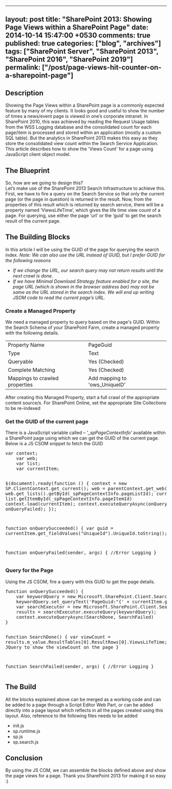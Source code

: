 ---
layout: post
title: "SharePoint 2013: Showing Page Views within a SharePoint Page"
date: 2014-10-14 15:47:00 +0530
comments: true
published: true
categories: ["blog", "archives"]
tags: ["SharePoint Server", "SharePoint 2013", "SharePoint 2016", "SharePoint 2019"]
permalink: ["/post/page-views-hit-counter-on-a-sharepoint-page"]
  ---
<!-- more -->
<h2>Description</h2>
<p>Showing the Page Views within a SharePoint page is a commonly expected feature by many of my clients. It looks good and useful to show the number of times a news/event page is viewed in one&rsquo;s corporate intranet. In SharePoint 2010, this was achieved by reading the Request Usage tables from the WSS Logging database and the consolidated count for each page/item is processed and stored within an application (mostly a custom SQL table). But the analytics in SharePoint 2013 makes this easy as they store the consolidated view count within the Search Service Application. This article describes how to show the 'Views Count' for a page using JavaScript client object model.</p>
<h2>The Blueprint</h2>
<p>So, how are we going to design this?<br /> Let&rsquo;s make use of the SharePoint 2013 Search Infrastructure to achieve this. First, we have to fire a query on the Search Service so that only the current page (or the page in question) is returned in the result. Now, from the properties of this result which is returned by search service, there will be a property named &lsquo;ViewsLifeTime&rsquo;, which gives the life time view count of a page. For querying, use either the page &lsquo;url&rsquo; or the &lsquo;guid&rsquo; to get the search result of the current page.</p>
<h2>The Building Blocks</h2>
<p>In this article I will be using the GUID of the page for querying the search index. <em>Note: We can also use the URL instead of GUID, but I prefer GUID for the following reasons</em></p>
<ul class="spd-ul">
<li><em>If we change the URL, our search query may not return results until the next crawl is done.</em></li>
<li><em>If we have Minimal Download Strategy feature enabled for a site, the page URL (which is shown in the browser address bar) may not be same as the URL stored in the search index. We will end up writing JSOM code to read the current page&rsquo;s URL.</em></li>
</ul>
<h3>Create a Managed Property</h3>
<p>We need a managed property to query based on the page's GUID. Within the Search Schema of your SharePoint Farm, create a managed property with the following details.</p>
<table class="spd-table">
<tbody>
<tr>
<td>Property Name</td>
<td>PageGuid</td>
</tr>
<tr>
<td>Type</td>
<td>Text</td>
</tr>
<tr>
<td>Queryable</td>
<td>Yes (Checked)</td>
</tr>
<tr>
<td>Complete Matching</td>
<td>Yes (Checked)</td>
</tr>
<tr>
<td>Mappings to crawled properties</td>
<td>Add mapping to 'ows_UniqueID'</td>
</tr>
</tbody>
</table>
<p>After creating this Managed Property, start a full crawl of the appropriate content source/s. For SharePoint Online, set the appropriate Site Collections to be re-indexed</p>
<h3>Get the GUID of the current page</h3>
<p>There is a JavaScript variable called &ndash; <em>'_spPageContextInfo'</em> available within a SharePoint page using which we can get the GUID of the current page. Below is a JS CSOM snippet to fetch the GUID</p>
<pre class="brush:js;auto-links:false;toolbar:false" contenteditable="false">var context;
    var web;
    var list;
    var currentItem;
 
$(document).ready(function () { 
  context = new SP.ClientContext.get_current();
    web = parentContext.get_web();
    list = web.get_lists().getById(_spPageContextInfo.pageListId);
    currentItem = list.getItemById(_spPageContextInfo.pageItemId)
    context.load(currentItem);
    context.executeQueryAsync(onQuerySucceeded, onQueryFailed);
});
     
function onQuerySucceeded() {
    var guid = currentItem.get_fieldValues("UniqueId").UniqueId.toString();
}
 
function onQueryFailed(sender, args) {
    //Error Logging
}</pre>
<h3>Query for the Page</h3>
<p>Using the JS CSOM, fire a query with this GUID to get the page details.</p>
<pre class="brush:js;auto-links:false;toolbar:false" contenteditable="false">function onQuerySucceeded() {
    var keywordQuery = new Microsoft.SharePoint.Client.Search.Query.KeywordQuery(context);
    keywordQuery.set_queryText('PageGuid:"{' + currentItem.get_fieldValues("UniqueId").UniqueId.toString() + '}"');
    var searchExecutor = new Microsoft.SharePoint.Client.Search.Query.SearchExecutor(context);
    results = searchExecutor.executeQuery(keywordQuery);
    context.executeQueryAsync(SearchDone, SearchFailed)
}
 
function SearchDone() {
    var viewCount = results.m_value.ResultTables[0].ResultRows[0].ViewsLifeTime;
   //Use JQuery to show the viewCount on the page
}
 
function SearchFailed(sender, args) {
    //Error Logging
}</pre>
<h2>The Build</h2>
<p>All the blocks explained above can be merged as a working code and can be added to a page through a Script Editor Web Part, or can be added directly into a page layout which reflects in all the pages created using this layout. Also, reference to the following files needs to be added</p>
<ul class="spd-ul">
<li>init.js</li>
<li>sp.runtime.js</li>
<li>sp.js</li>
<li>sp.search.js</li>
</ul>
<h2>Conclusion</h2>
<p>By using the JS COM, we can assemble the blocks defined above and show the page views for a page. Thank you SharePoint 2013 for making it so easy :)</p>

